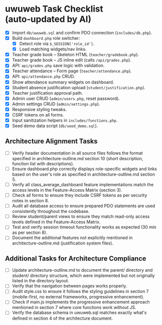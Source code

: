 # uwuweb Task Checklist (auto‑updated by AI)

- [x] Import `db/uwuweb.sql` and confirm PDO connection (`includes/db.php`).
- [x] Build `dashboard.php` role switcher:
  - [x] Detect role via `$_SESSION['role_id']`.
  - [x] Load matching widgets/nav links.
- [x] Teacher grade book – Skeleton HTML (`teacher/gradebook.php`).
- [x] Teacher grade book – JS inline edit (calls `/api/grades.php`).
- [x] API: `api/grades.php` save logic with validation.
- [x] Teacher attendance – Form page (`teacher/attendance.php`).
- [x] API: `api/attendance.php` CRUD.
- [x] Show attendance summary widgets on dashboard.
- [x] Student absence justification upload (`student/justification.php`).
- [x] Teacher justification approval path.
- [x] Admin user CRUD (`admin/users.php`, reset password).
- [x] Admin settings CRUD (`admin/settings.php`).
- [x] Responsive styling tweaks.
- [x] CSRF tokens on all forms.
- [x] Input sanitization helpers in `includes/functions.php`.
- [x] Seed demo data script (`db/seed_demo.sql`).

## Architecture Alignment Tasks

- [ ] Verify header documentation in all source files follows the format specified in architecture-outline.md section 10 (short description, function list with descriptions).
- [ ] Ensure dashboard.php correctly displays role-specific widgets and links based on the user's role as specified in architecture-outline.md section 5.
- [ ] Verify all class_average_dashboard feature implementations match the access levels in the Feature-Access Matrix (section 3).
- [ ] Check all forms to ensure they include CSRF tokens as per security notes in section 8.
- [ ] Audit all database access to ensure prepared PDO statements are used consistently throughout the codebase.
- [ ] Review student/parent views to ensure they match read-only access levels defined in the Feature-Access Matrix.
- [ ] Test and verify session timeout functionality works as expected (30 min as per section 8).
- [ ] Document the additional features not explicitly mentioned in architecture-outline.md (justification system files).

## Additional Tasks for Architecture Compliance

- [ ] Update architecture-outline.md to document the parent/ directory and student/ directory structure, which were implemented but not originally listed in the directory layout.
- [ ] Verify that the navigation between pages works properly.
- [ ] Audit style.css to ensure it follows the styling guidelines in section 7 (mobile-first, no external frameworks, progressive enhancement).
- [ ] Check if main.js implements the progressive enhancement approach mentioned in section 7 where core functions work without JS.
- [ ] Verify the database schema in uwuweb.sql matches exactly what's defined in section 4 of the architecture document.